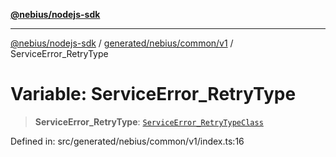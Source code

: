 [**@nebius/nodejs-sdk**](../../../../../README.md)

---

[@nebius/nodejs-sdk](../../../../../README.md) / [generated/nebius/common/v1](../README.md) / ServiceError_RetryType

# Variable: ServiceError_RetryType

> **ServiceError_RetryType**: [`ServiceError_RetryTypeClass`](../type-aliases/ServiceError_RetryTypeClass.md)

Defined in: src/generated/nebius/common/v1/index.ts:16
